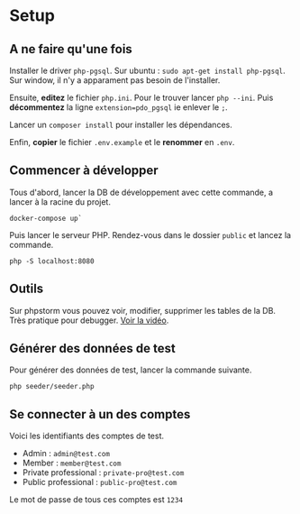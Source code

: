 # Setup

## A ne faire qu'une fois

Installer le driver `php-pgsql`. Sur ubuntu : `sudo apt-get install php-pgsql`. Sur window, il n'y a apparament pas besoin de l'installer.

Ensuite, **editez** le fichier `php.ini`. Pour le trouver lancer `php --ini`. Puis **décommentez** la ligne `extension=pdo_pgsql` ie enlever le `;`.

Lancer un `composer install` pour installer les dépendances.

Enfin, **copier** le fichier `.env.example` et le **renommer** en `.env`.

## Commencer à développer

Tous d'abord, lancer la DB de développement avec cette commande, a lancer à la racine du projet.

```
docker-compose up`
```

Puis lancer le serveur PHP. Rendez-vous dans le dossier `public` et lancez la commande.

```
php -S localhost:8080
```

## Outils

Sur phpstorm vous pouvez voir, modifier, supprimer les tables de la DB. Très pratique pour debugger. [Voir la vidéo](./videos/db-connection.mp4).

## Générer des données de test

Pour générer des données de test, lancer la commande suivante.

```
php seeder/seeder.php
```

## Se connecter à un des comptes

Voici les identifiants des comptes de test.

- Admin : `admin@test.com`
- Member : `member@test.com`
- Private professional : `private-pro@test.com`
- Public professional : `public-pro@test.com`

Le mot de passe de tous ces comptes est `1234`